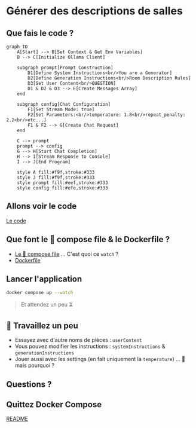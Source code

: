 # Générer des descriptions de salles

## Que fais le code ?

```mermaid
graph TD
    A[Start] --> B[Set Context & Get Env Variables]
    B --> C[Initialize Ollama Client]
    
    subgraph prompt[Prompt Construction]
        D1[Define System Instructions<br/>You are a Generator] 
        D2[Define Generation Instructions<br/>Room Description Rules]
        D3[Set User Content<br/>QUESTION]
        D1 & D2 & D3 --> E[Create Messages Array]
    end
    
    subgraph config[Chat Configuration]
        F1[Set Stream Mode: true]
        F2[Set Parameters:<br/>temperature: 1.8<br/>repeat_penalty: 2.2<br/>etc...]
        F1 & F2 --> G[Create Chat Request]
    end
    
    C --> prompt
    prompt --> config
    G --> H[Start Chat Completion]
    H --> I[Stream Response to Console]
    I --> J[End Program]
    
    style A fill:#f9f,stroke:#333
    style J fill:#f9f,stroke:#333
    style prompt fill:#eef,stroke:#333
    style config fill:#efe,stroke:#333
```

## Allons voir le code

[Le code](main.go)

## Que font le 🐳 compose file & le Dockerfile ?

- [Le 🐳 compose file](compose.yml) ... C'est quoi ce `watch` ?
- [Dockerfile](Dockerfile)

## Lancer l'application

```bash
docker compose up --watch
```
> Et attendez un peu ⏳

## 🚧 Travaillez un peu

- Essayez avec d'autre noms de pièces : `userContent`
- Vous pouvez modifier les instructions : `systemInstructions` & `generationInstructions`
- Jouer aussi avec les settings (en fait uniquement la `temperature`) ... 🤔 mais pourquoi ?

## Questions ?

## Quittez Docker Compose

[README](../README.md)